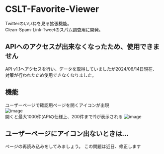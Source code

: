 # CSLT-Favorite-Viewer
Twitterのいいねを見る拡張機能。  
Clean-Spam-Link-Tweetのスパム調査用に開発。
## APIへのアクセスが出来なくなったため、使用できません
API v1.1へアクセスを行い、データを取得していましたが2024/06/14日現在、  
対策が行われたため使用できなくなりました。
## 機能
ユーザーページで確認用ページを開くアイコンが出現  
![image](https://github.com/kawa-nobu/CSLT-Favorite-Viewer/assets/44832116/6d50cc91-c08e-4a0b-94c0-576f5d182cdb)  
開くと最大1000件(APIの仕様上、200件まで?)が表示される
![image](https://github.com/kawa-nobu/CSLT-Favorite-Viewer/assets/44832116/c2c4557b-5cd0-4679-bce1-cc637a1ace1e)
##  ユーザーページにアイコン出ないときは...
ページの再読み込みをしてみましょう。
この問題は近日、修正します
